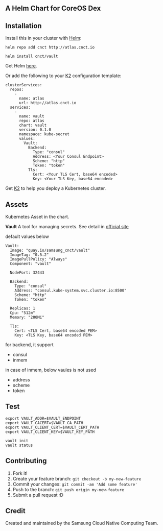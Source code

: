 ## A Helm Chart for CoreOS Dex

## Installation
Install this in your cluster with [Helm](https://github.com/kubernetes/helm):

```
helm repo add cnct http://atlas.cnct.io
```
```
helm install cnct/vault
```

Get Helm [here](https://github.com/kubernetes/helm/blob/master/docs/install.md).

Or add the following to your [K2](https://github.com/samsung-cnct/k2) configuration template:
```
clusterServices:
  repos:
    -
      name: atlas
      url: http://atlas.cnct.io
  services:
    -
      name: vault
      repo: atlas
      chart: vault
      version: 0.1.0
      namespace: kube-secret
      values:
        Vault:
          Backend:
            Type: "consul"
            Address: <Your Consul Endpoint>
            Scheme: "http"
            Token: "token"
          Tls:
            Cert: <Your TLS Cert, base64 encoded>
            Key: <Your TLS Key, base64 encoded>
```

Get [K2](https://github.com/samsung-cnct/k2) to help you deploy a Kubernetes cluster.

## Assets
Kubernetes Asset in the chart.

**Vault**
A tool for managing secrets.
See detail in [official site](https://www.vaultproject.io)

default values below
```
Vault:
  Image: "quay.io/samsung_cnct/vault"
  ImageTag: "0.5.2"
  ImagePullPolicy: "Always"
  Component: "vault"

  NodePort: 32443

  Backend:
    Type: "consul"
    Address: "consul.kube-system.svc.cluster.io:8500"
    Scheme: "http"
    Token: "token"

  Replicas: 1
  Cpu: "512m"
  Memory: "200Mi"

  Tls:
    Cert: <TLS Cert, base64 encoded PEM> 
    Key: <TLS Key, base64 encoded PEM>
```

for backend,
it support
  - consul 
  - inmem

in case of inmem, below vaules is not used 
 - address
 - scheme
 - token

## Test
```
export VAULT_ADDR=$VAULT_ENDPOINT
export VAULT_CACERT=$VAULT_CA_PATH
export VAULT_CLIENT_CERT=$VAULT_CERT_PATH
export VAULT_CLIENT_KEY=$VAULT_KEY_PATH

vault init
vault status
```

## Contributing

1. Fork it!
2. Create your feature branch: `git checkout -b my-new-feature`
3. Commit your changes: `git commit -am 'Add some feature'`
4. Push to the branch: `git push origin my-new-feature`
5. Submit a pull request :D

## Credit

Created and maintained by the Samsung Cloud Native Computing Team.
